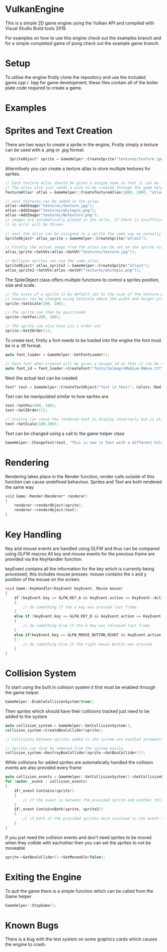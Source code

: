 # VulkanEngine

This is a simple 2D game engine using the Vulkan API and compiled with Visual Studio Build tools 2019.

For examples on how to use this engine check out the examples branch and for a simple completed game of pong check out the example game branch.

# Setup

To utilise the engine firstly clone the repository and use the included game.cpp / .hpp for game development, these files contain all of the boiler plate code required to create a game.

# Examples

# Sprites and Text Creation
There are two ways to create a sprite in the engine,
Firstly simply a texture can be used with a .png or .jpg format.

```C++
  SpriteObject* sprite = GameHelper::CreateSprite("textures/texture.jpg");
```

Alternitively you can create a texture atlas to store multiple textures for sprites.

```C++
// Each texture atlas should be given a unique name so that it can be looked up in the gamehelper if needed later.
// The atlas also just needs a size to be created through the game helper
TextureAtlas* atlas = GameHelper::CreateTextureAtlas(1000, 1000, "atlas1");

// next textures can be added to the atlas
atlas->AddImage("textures/texture.jpg");
atlas->AddImage("textures/whitepix.png");
atlas->AddImage("textures/NoTexture.png");
// images are automatically placed in the atlas, if there is insufficient space
// an error will be thrown
  
// next the atlas can be assigned to a sprite the same way as normally creating a sprite  
SpriteObject* atlas_sprite = GameHelper::CreateSprite("atlas1");

// Finally the actual image from the atlas can be set on the sprite using its UVs
atlas_sprite->SetUVs(atlas->GetUV("textures/texture.jpg"));

// Multiple sprites can use the same atlas
SpriteObject* atlas_sprite2 = GameHelper::CreateSprite("atlas1");
atlas_sprite2->SetUVs(atlas->GetUV("textures/whitepix.png"));

```

The SpiteObject class offers multiple functions to control a sprites position, size and scale.

```C++
// the scale of a sprite is by default set to the size of the texture provided
// however can be changed using SetScale where the width and height provided are its size in pixels
sprite->SetScale(100, 100);

// The sprite can then be positioned
sprite->SetPos(200, 200);

// The sprite can also have its z order set
sprite->SetZOrder(1);
```

To create text, firstly a font needs to be loaded into the engine the font must be in a .ttf format.
```C++
auto font_loader = GameHelper::GetFontLoader();

// Each font when created will be given a unique id so that it can be referenced in text later
auto font_id = font_loader->CreateFont("fonts/SalmaproMedium-0Wooo.ttf", 25);

```

Next the actual text can be created.
```C++
Text* text = GameHelper::CreateTextObject("Test \n Text!", Colors::Red, font_id);
```

Text can be manipulated similar to how sprites are.
```C++
text->SetPos(400, 100);
text->SetZOrder(1);

// Scaling can cause the rendered text to display incorrecly but is still possible
text->SetScale(100,100);
```
Text can be changed using a call to the game helper class
```C++
GameHelper::ChangeText(text, "This is new \n Text with a different Color! \n  \n", Colors::Black, 0);
```

# Rendering

Rendering takes place in the Render function, render calls outside of this function can cause undefined behaviour.
Sprites and Text are both rendered the same way
```C++
void Game::Render(Renderer* renderer)
{
 	renderer->renderObject(sprite);
	renderer->renderObject(text);
}
```

# Key Handling

Key and mouse events are handled using GLFW and thus can be compared using GLFW macros
All key and mouse events for the previous frame are provided via the KeyHandler function

keyEvent contains all the information for the key which is currently being processed, this includes mouse presses.
mouse contains the x and y position of the mouse on the screen.
```C++
void Game::KeyHandler(KeyEvent keyEvent, Mouse mouse)
{
	if (keyEvent.key == GLFW_KEY_A && keyEvent.action == KeyEvent::ActionCode::KEY_PRESSED)
	{
		// do something if the a key was pressed last frame
	}
	else if (keyEvent.key == GLFW_KEY_B && keyEvent.action == KeyEvent::ActionCode::KEY_RELEASED)
	{
		// do something else if the b key was released last frame
	}
	else if(keyEvent.key == GLFW_MOUSE_BUTTON_RIGHT && keyEvent.action == KeyEvent::ActionCode::KEY_PRESSED)
	{
		// do something else if the right mouse button was pressed
	}
}
```

# Collision System

To start using the built in collision system it first must be enabled through the game helper.

```C++
GameHelper::EnableCollisionSystem(true);
```

Then sprites which should have their collisions tracked just need to be added to the system
```C++
auto collision_system = GameHelper::GetCollisionSystem();
collision_system->CreateBoxCollider(sprite);

// Collisions between sprites added to the system are handled automatically.

// Sprites can also be removed from the system easily.
collision_system->DestroyBoxCollider(sprite->GetBoxCollider());
```

While collisions for added sprites are automatically handled the collision events are also provided every frame
```C++
auto collision_events = GameHelper::GetCollisionSystem()->GetCollisionEvents();
for (auto& _event : collision_events)
{
	if(_event.Contains(sprite))
	{
		// if the event is between the provided sprite and another this will be executed
	}
	if(_event.ContainsBoth(sprite, sprite2))
	{
		// if both of the provided sprites were involved in the event then this will be executed
	}
}
```

If you just need the collision events and don't need sprites to be moved when they collide with eachother then you can set the sprites to not be moveable

```C++
sprite->GetBoxCollider()->SetMoveable(false);
```

# Exiting the Engine

To quit the game there is a simple function which can be called from the Game helper

```C++
GameHelper::StopGame();
```

# Known Bugs

There is a bug with the text system on some graphics cards which causes the engine to crash.


